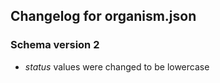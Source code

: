 ## Changelog for organism.json

### Schema version 2

* *status* values were changed to be lowercase